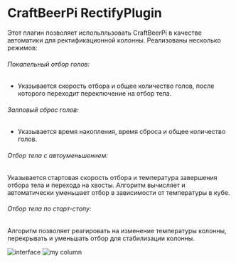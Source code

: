 # CraftBeerPi RectifyPlugin
Этот плагин позволяет испольлльзовать CraftBeerPi в качестве автоматики для ректификационной колонны.
Реализованы несколько режимов:
###### Покапельный отбор голов:
- Указывается скорость отбора и общее количество голов, после которого переходит переключение на отбор тела.
###### Залповый сброс голов:
- Указывается время накопления, время сброса и общее количество голов.
###### Отбор тела с автоуменьшением:
Указывается стартовая скорость отбора и температура завершения отбора тела и перехода на хвосты.
Алгоритм вычисляет и автоматически уменьшает отбор в зависимости от температуры в кубе.
###### Отбор тела по старт-стопу:
Алгоритм позволяет реагировать на изменение температуры колонны, перекрывать и уменьшать отбор для стабилизации колонны.

![interface](https://i.ibb.co/vdfbL15/2020-01-12-19-12-13.png)
![my column](https://i.ibb.co/wsKtndK/column.jpg)
